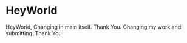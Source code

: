 # HeyWorld
HeyWorld, Changing in main itself. Thank You. Changing my work and submitting. Thank You 
